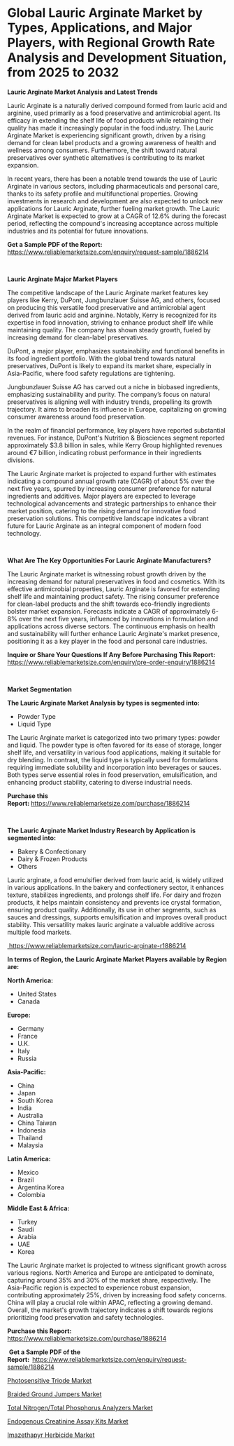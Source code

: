 <p><h1>Global Lauric Arginate Market by Types, Applications, and Major Players, with Regional Growth Rate Analysis and Development Situation, from 2025 to 2032</h1></p><p><strong>Lauric Arginate Market Analysis and Latest Trends</strong></p>
<p><p>Lauric Arginate is a naturally derived compound formed from lauric acid and arginine, used primarily as a food preservative and antimicrobial agent. Its efficacy in extending the shelf life of food products while retaining their quality has made it increasingly popular in the food industry. The Lauric Arginate Market is experiencing significant growth, driven by a rising demand for clean label products and a growing awareness of health and wellness among consumers. Furthermore, the shift toward natural preservatives over synthetic alternatives is contributing to its market expansion.</p><p>In recent years, there has been a notable trend towards the use of Lauric Arginate in various sectors, including pharmaceuticals and personal care, thanks to its safety profile and multifunctional properties. Growing investments in research and development are also expected to unlock new applications for Lauric Arginate, further fueling market growth. The Lauric Arginate Market is expected to grow at a CAGR of 12.6% during the forecast period, reflecting the compound's increasing acceptance across multiple industries and its potential for future innovations.</p></p>
<p><strong>Get a Sample PDF of the Report:&nbsp;</strong> <a href="https://www.reliablemarketsize.com/enquiry/request-sample/1886214?utm_campaign=1991&utm_medium=2&utm_source=Github&utm_content=ia&utm_term=31012025&utm_id=lauric-arginate">https://www.reliablemarketsize.com/enquiry/request-sample/1886214</a></p>
<p>&nbsp;</p>
<p><strong>Lauric Arginate Major Market Players</strong></p>
<p><p>The competitive landscape of the Lauric Arginate market features key players like Kerry, DuPont, Jungbunzlauer Suisse AG, and others, focused on producing this versatile food preservative and antimicrobial agent derived from lauric acid and arginine. Notably, Kerry is recognized for its expertise in food innovation, striving to enhance product shelf life while maintaining quality. The company has shown steady growth, fueled by increasing demand for clean-label preservatives.</p><p>DuPont, a major player, emphasizes sustainability and functional benefits in its food ingredient portfolio. With the global trend towards natural preservatives, DuPont is likely to expand its market share, especially in Asia-Pacific, where food safety regulations are tightening.</p><p>Jungbunzlauer Suisse AG has carved out a niche in biobased ingredients, emphasizing sustainability and purity. The company’s focus on natural preservatives is aligning well with industry trends, propelling its growth trajectory. It aims to broaden its influence in Europe, capitalizing on growing consumer awareness around food preservation.</p><p>In the realm of financial performance, key players have reported substantial revenues. For instance, DuPont's Nutrition & Biosciences segment reported approximately $3.8 billion in sales, while Kerry Group highlighted revenues around €7 billion, indicating robust performance in their ingredients divisions. </p><p>The Lauric Arginate market is projected to expand further with estimates indicating a compound annual growth rate (CAGR) of about 5% over the next five years, spurred by increasing consumer preference for natural ingredients and additives. Major players are expected to leverage technological advancements and strategic partnerships to enhance their market position, catering to the rising demand for innovative food preservation solutions. This competitive landscape indicates a vibrant future for Lauric Arginate as an integral component of modern food technology.</p></p>
<p>&nbsp;</p>
<p><strong>What Are The Key Opportunities For Lauric Arginate Manufacturers?</strong></p>
<p><p>The Lauric Arginate market is witnessing robust growth driven by the increasing demand for natural preservatives in food and cosmetics. With its effective antimicrobial properties, Lauric Arginate is favored for extending shelf life and maintaining product safety. The rising consumer preference for clean-label products and the shift towards eco-friendly ingredients bolster market expansion. Forecasts indicate a CAGR of approximately 6-8% over the next five years, influenced by innovations in formulation and applications across diverse sectors. The continuous emphasis on health and sustainability will further enhance Lauric Arginate's market presence, positioning it as a key player in the food and personal care industries.</p></p>
<p><strong>Inquire or Share Your Questions If Any Before Purchasing This Report:</strong> <a href="https://www.reliablemarketsize.com/enquiry/pre-order-enquiry/1886214?utm_campaign=1991&utm_medium=2&utm_source=Github&utm_content=ia&utm_term=31012025&utm_id=lauric-arginate">https://www.reliablemarketsize.com/enquiry/pre-order-enquiry/1886214</a></p>
<p>&nbsp;</p>
<p><strong>Market Segmentation</strong></p>
<p><strong>The Lauric Arginate Market Analysis by types is segmented into:</strong></p>
<p><ul><li>Powder Type</li><li>Liquid Type</li></ul></p>
<p><p>The Lauric Arginate market is categorized into two primary types: powder and liquid. The powder type is often favored for its ease of storage, longer shelf life, and versatility in various food applications, making it suitable for dry blending. In contrast, the liquid type is typically used for formulations requiring immediate solubility and incorporation into beverages or sauces. Both types serve essential roles in food preservation, emulsification, and enhancing product stability, catering to diverse industrial needs.</p></p>
<p><strong>Purchase this Report:&nbsp;</strong><a href="https://www.reliablemarketsize.com/purchase/1886214?utm_campaign=1991&utm_medium=2&utm_source=Github&utm_content=ia&utm_term=31012025&utm_id=lauric-arginate">https://www.reliablemarketsize.com/purchase/1886214</a></p>
<p>&nbsp;</p>
<p><strong>The Lauric Arginate Market Industry Research by Application is segmented into:</strong></p>
<p><ul><li>Bakery & Confectionary</li><li>Dairy & Frozen Products</li><li>Others</li></ul></p>
<p><p>Lauric arginate, a food emulsifier derived from lauric acid, is widely utilized in various applications. In the bakery and confectionery sector, it enhances texture, stabilizes ingredients, and prolongs shelf life. For dairy and frozen products, it helps maintain consistency and prevents ice crystal formation, ensuring product quality. Additionally, its use in other segments, such as sauces and dressings, supports emulsification and improves overall product stability. This versatility makes lauric arginate a valuable additive across multiple food markets.</p></p>
<p><a href="https://www.reliablemarketsize.com/lauric-arginate-r1886214?utm_campaign=1991&utm_medium=2&utm_source=Github&utm_content=ia&utm_term=31012025&utm_id=lauric-arginate">&nbsp;https://www.reliablemarketsize.com/lauric-arginate-r1886214</a></p>
<p><strong>In terms of Region, the Lauric Arginate Market Players available by Region are:</strong></p>
<p>
    <p> <strong> North America: </strong>
        <ul>
            <li>United States</li>
            <li>Canada</li>
        </ul>
        </p> 
    <p> <strong> Europe: </strong>
        <ul>
            <li>Germany</li>
            <li>France</li>
            <li>U.K.</li>
            <li>Italy</li>
            <li>Russia</li>
        </ul>
        </p> 
    <p> <strong> Asia-Pacific: </strong>
        <ul>
            <li>China</li>
            <li>Japan</li>
            <li>South Korea</li>
            <li>India</li>
            <li>Australia</li>
            <li>China Taiwan</li>
            <li>Indonesia</li>
            <li>Thailand</li>
            <li>Malaysia</li>
        </ul>
        </p> 
    <p> <strong> Latin America: </strong>
        <ul>
            <li>Mexico</li>
            <li>Brazil</li>
            <li>Argentina Korea</li>
            <li>Colombia</li>
        </ul>
        </p> 
    <p> <strong> Middle East & Africa: </strong>
        <ul>
            <li>Turkey</li>
            <li>Saudi</li>
            <li>Arabia</li>
            <li>UAE</li>
            <li>Korea</li>
        </ul>
    </p>
    </p>
<p><p>The Lauric Arginate market is projected to witness significant growth across various regions. North America and Europe are anticipated to dominate, capturing around 35% and 30% of the market share, respectively. The Asia-Pacific region is expected to experience robust expansion, contributing approximately 25%, driven by increasing food safety concerns. China will play a crucial role within APAC, reflecting a growing demand. Overall, the market's growth trajectory indicates a shift towards regions prioritizing food preservation and safety technologies.</p></p>
<p><strong>Purchase this Report: </strong><a href="https://www.reliablemarketsize.com/purchase/1886214?utm_campaign=1991&utm_medium=2&utm_source=Github&utm_content=ia&utm_term=31012025&utm_id=lauric-arginate">https://www.reliablemarketsize.com/purchase/1886214</a></p>
<p>&nbsp;<strong>Get a Sample PDF of the Report:&nbsp;&nbsp;</strong><a href="https://www.reliablemarketsize.com/enquiry/request-sample/1886214?utm_campaign=1991&utm_medium=2&utm_source=Github&utm_content=ia&utm_term=31012025&utm_id=lauric-arginate">https://www.reliablemarketsize.com/enquiry/request-sample/1886214</a></p>
<p><strong></strong></p>
<p><p><a href="https://www.linkedin.com/pulse/how-photosensitive-triode-market-projected-soar-size-share-81-mb4pc?utm_campaign=1991&utm_medium=2&utm_source=Github&utm_content=ia&utm_term=31012025&utm_id=lauric-arginate">Photosensitive Triode Market</a></p><p><a href="https://www.linkedin.com/pulse/whats-fueling-braided-ground-jumpers-markets-growth-14-cagr-nmz3c?utm_campaign=1991&utm_medium=2&utm_source=Github&utm_content=ia&utm_term=31012025&utm_id=lauric-arginate">Braided Ground Jumpers Market</a></p><p><a href="https://www.linkedin.com/pulse/analyzing-total-nitrogentotal-phosphorus-analyzers-markets-tofke?utm_campaign=1991&utm_medium=2&utm_source=Github&utm_content=ia&utm_term=31012025&utm_id=lauric-arginate">Total Nitrogen/Total Phosphorus Analyzers Market</a></p><p><a href="https://www.linkedin.com/pulse/endogenous-creatinine-assay-kits-industry-trends-report-f6oxe?utm_campaign=1991&utm_medium=2&utm_source=Github&utm_content=ia&utm_term=31012025&utm_id=lauric-arginate">Endogenous Creatinine Assay Kits Market</a></p><p><a href="https://github.com/YashRP12/Market-Research-Report-List-7/blob/main/imazethapyr-herbicide-market.md?utm_campaign=1991&utm_medium=2&utm_source=Github&utm_content=ia&utm_term=31012025&utm_id=lauric-arginate">Imazethapyr Herbicide Market</a></p></p>